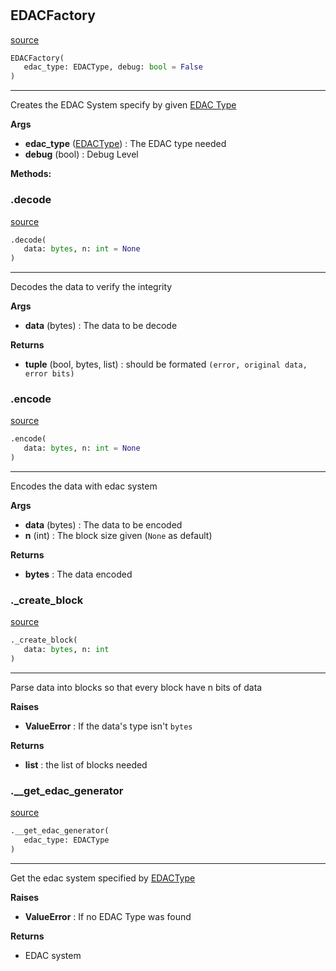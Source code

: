 #


## EDACFactory
[source](https://github.com/N0Ball/EDAC/blob/main/modules/edac/factory.py/#L7)
```python 
EDACFactory(
   edac_type: EDACType, debug: bool = False
)
```


---
Creates the EDAC System specify by given [EDAC Type](../schema/#edactype)


**Args**

* **edac_type** ([EDACType](../schema/#edactype)) : The EDAC type needed
* **debug** (bool) : Debug Level



**Methods:**


### .decode
[source](https://github.com/N0Ball/EDAC/blob/main/modules/edac/factory.py/#L60)
```python
.decode(
   data: bytes, n: int = None
)
```

---
Decodes the data to verify the integrity


**Args**

* **data** (bytes) : The data to be decode


**Returns**

* **tuple** (bool, bytes, list) : should be formated `(error, original data, error bits)`


### .encode
[source](https://github.com/N0Ball/EDAC/blob/main/modules/edac/factory.py/#L26)
```python
.encode(
   data: bytes, n: int = None
)
```

---
Encodes the data with edac system


**Args**

* **data** (bytes) : The data to be encoded
* **n** (int) : The block size given (`None` as default)


**Returns**

* **bytes**  : The data encoded


### ._create_block
[source](https://github.com/N0Ball/EDAC/blob/main/modules/edac/factory.py/#L109)
```python
._create_block(
   data: bytes, n: int
)
```

---
Parse data into blocks so that
every block have n bits of data


**Raises**

* **ValueError**  : If the data's type isn't `bytes`


**Returns**

* **list**  : the list of blocks needed


### .__get_edac_generator
[source](https://github.com/N0Ball/EDAC/blob/main/modules/edac/factory.py/#L146)
```python
.__get_edac_generator(
   edac_type: EDACType
)
```

---
Get the edac system specified by [EDACType](../schema/#edactype)


**Raises**

* **ValueError**  : If no EDAC Type was found


**Returns**

* EDAC system 

